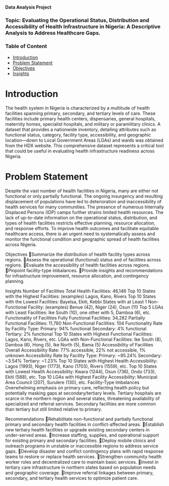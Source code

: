 #### Data Analysis Project

### Topic: Evaluating the Operational Status, Distribution and Accessibility of Health Infrastructure in Nigeria: A Descriptive Analysis to Address Healthcare Gaps.
### Table of Content
- [Introduction](#Introduction)
- [Problem Statement](#Problem-Statement)
- [Objectives](#Objectives)
- [Insights](#Insights)

# Introduction
The health system in Nigeria is characterized by a multitude of health facilities spanning primary, secondary, and tertiary levels of care. These facilities include primary health centers, dispensaries, general hospitals, maternity homes, specialist hospitals, and military or paramilitary clinics.
A dataset that provides a nationwide inventory, detailing attributes such as functional status, category, facility type, accessibility, and geographic location—down to Local Government Areas (LGAs) and wards was obtained from the HDX website. This comprehensive dataset represents a critical tool that could be useful in evaluating health infrastructure readiness across Nigeria.

# Problem Statement
Despite the vast number of health facilities in Nigeria, many are either not functional or only partially functional. The ongoing insurgency and resulting displacement of populations have led to deterioration and inaccessibility of health services for many communities. The presence of numerous Internally Displaced Persons (IDP) camps further strains limited health resources. The lack of up-to-date information on the operational status, distribution, and types of health facilities restricts effective planning, resource allocation, and response efforts. To improve health outcomes and facilitate equitable healthcare access, there is an urgent need to systematically assess and monitor the functional condition and geographic spread of health facilities across Nigeria.

Objectives
Summarize the distribution of health facility types across regions.
Assess the operational (functional) status and of facilities across regions.
Evaluate the accessibility of  health facilities across regions.
Pinpoint facility-type imbalances.
Provide insights and recommendations for infrastructure improvement, resource allocation, and contingency planning.


Insights
Number of Facilities
Total Health Facilities: 46,146
Top 10 States with the Highest Facilities: (examples) Lagos, Kano, Rivers
Top 10 States with the Lowest Facilities: Bayelsa, Ekiti, Kebbi
States with at Least 1 Non-Functional Facility: (examples) Benue (42), Niger (24), Osun (11)
Top 5 LGAs with Least Facilities: Ike South (10), one other with 5, Damboa (6), etc.
Functionality of Facilities
Fully Functional Facilities: 34,282
Partially Functional Facilities: 11,760
Non-Functional Facilities: 104
Functionality Rate by Facility Type:
Primary: 94% functional
Secondary: 4% functional
Tertiary: 2% functional
Top 10 States with Highest Functional Facilities: Lagos, Kano, Rivers, etc.
LGAs with Non-Functional Facilities: Ike South (8), Damboa (6), Hong (5), Ike North (5), Bama (5)
Accessibility of Facilities
Overall Accessibility Rate: 77% accessible, 22% not accessible, 1% unknown
Accessibility Rate by Facility Type:
Primary: ~95.24%
Secondary: ~3.54%
Tertiary: ~1.23%
Top 10 States with Highest Health Accessibility: Lagos (1993), Niger (1773), Kano (1703), Rivers (1559), etc.
Top 10 States with Lowest Health Accessibility: Kwara (1244), Osun (736), Ondo (733), Ekiti (588), etc.
Top 10 LGAs with Highest Facility Accessibility: Municipal Area Council (207), Surulere (130), etc.
Facility-Type Imbalances
Overwhelming emphasis on primary care, reflecting health policy but potentially masking gaps at secondary/tertiary levels.
Tertiary hospitals are scarce in the northern region and several states, threatening availability of specialized and referral services.
Secondary facilities are more common than tertiary but still limited relative to primary.

Recommendations
Rehabilitate non-functional and partially functional primary and secondary health facilities in conflict-affected areas.
Establish new tertiary health facilities or upgrade existing secondary centers in under-served areas.
Increase staffing, supplies, and operational support for existing primary and secondary facilities.
Deploy mobile clinics and outreach programs in unstable or inaccessible regions to address service gaps.
Develop disaster and conflict contingency plans with rapid response teams to restore or replace health services.
Strengthen community health worker roles and decentralized care to maintain basic services.
Invest in tertiary care infrastructure in northern states based on population needs and geographic coverage.
Improve referral linkages between primary, secondary, and tertiary health services to optimize patient care.





